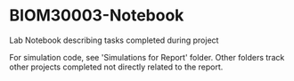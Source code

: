 # BIOM30003-Notebook
Lab Notebook describing tasks completed during project

For simulation code, see 'Simulations for Report' folder. Other folders track other projects completed
not directly related to the report.